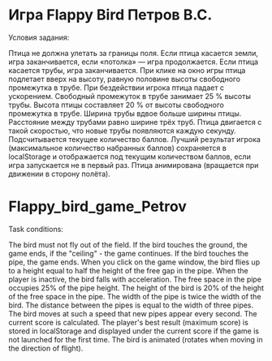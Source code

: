 # Игра Flappy Bird Петров В.С.

Условия задания:

Птица не должна улетать за границы поля. Если птица касается земли, игра заканчивается, если «потолка» — игра продолжается.
Если птица касается трубы, игра заканчивается.
При клике на окно игры птица подлетает вверх на высоту, равную половине высоты свободного промежутка в трубе.
При бездействии игрока птица падает с ускорением.
Свободный промежуток в трубе занимает 25 % высоты трубы.
Высота птицы составляет 20 % от высоты свободного промежутка в трубе.
Ширина трубы вдвое больше ширины птицы.
Расстояние между трубами равно ширине трёх труб.
Птица двигается с такой скоростью, что новые трубы появляются каждую секунду.
Подсчитывается текущее количество баллов.
Лучший результат игрока (максимальное количество набранных баллов) сохраняется в localStorage и отображается под текущим количеством баллов, если игра запускается не в первый раз.
Птица анимирована (вращается при движении в сторону полёта).

# Flappy_bird_game_Petrov

Task conditions:

The bird must not fly out of the field. If the bird touches the ground, the game ends, if the "ceiling" - the game continues.
If the bird touches the pipe, the game ends.
When you click on the game window, the bird flies up to a height equal to half the height of the free gap in the pipe.
When the player is inactive, the bird falls with acceleration.
The free space in the pipe occupies 25% of the pipe height.
The height of the bird is 20% of the height of the free space in the pipe.
The width of the pipe is twice the width of the bird.
The distance between the pipes is equal to the width of three pipes.
The bird moves at such a speed that new pipes appear every second.
The current score is calculated.
The player's best result (maximum score) is stored in localStorage and displayed under the current score if the game is not launched for the first time.
The bird is animated (rotates when moving in the direction of flight).

